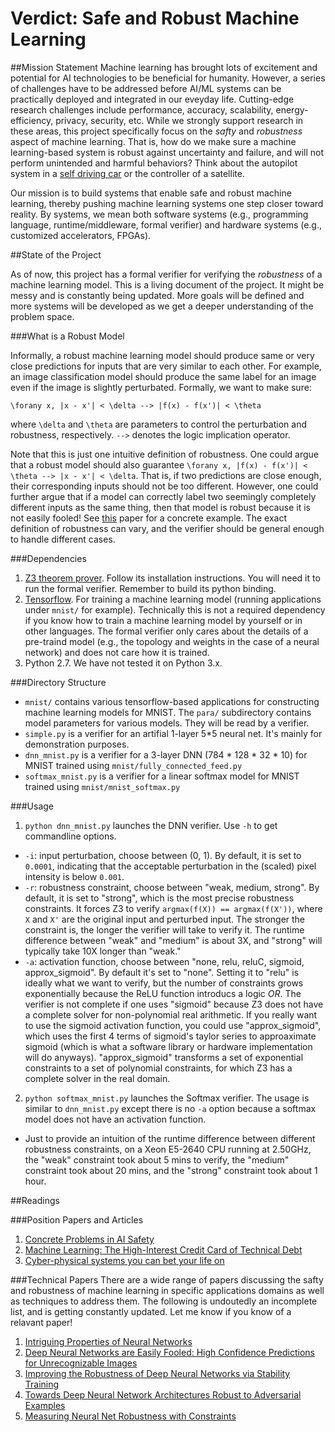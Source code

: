 # Verdict: Safe and Robust Machine Learning

##Mission Statement
Machine learning has brought lots of excitement and potential for AI technologies to be beneficial for humanity. However, a series of challenges have to be addressed before AI/ML systems can be practically deployed and integrated in our eveyday life. Cutting-edge research challenges include performance, accuracy, scalability, energy-efficiency, privacy, security, etc. While we strongly support research in these areas, this project specifically focus on the *safty* and *robustness* aspect of machine learning. That is, how do we make sure a machine learning-based system is robust against uncertainty and failure, and will not perform unintended and harmful behaviors? Think about the autopilot system in a [self driving car](http://www.nytimes.com/2016/07/13/business/tesla-autopilot-fatal-crash-investigation.html?_r=0) or the controller of a satellite.

Our mission is to build systems that enable safe and robust machine learning, thereby pushing machine learning systems one step closer toward reality. By systems, we mean both software systems (e.g., programming language, runtime/middleware, formal verifier) and hardware systems (e.g., customized accelerators, FPGAs).

##State of the Project

As of now, this project has a formal verifier for verifying the *robustness* of a machine learning model. This is a living document of the project. It might be messy and is constantly being updated. More goals will be defined and more systems will be developed as we get a deeper understanding of the problem space.

###What is a Robust Model

Informally, a robust machine learning model should produce same or very close predictions for inputs that are very similar to each other. For example, an image classification model should produce the same label for an image even if the image is slightly perturbated. Formally, we want to make sure:

```
\forany x, |x - x'| < \delta --> |f(x) - f(x')| < \theta
```
where `\delta` and `\theta` are parameters to control the perturbation and robustness, respectively. `-->` denotes the logic implication operator.

Note that this is just one intuitive definition of robustness. One could argue that a robust model should also guarantee `\forany x, |f(x) - f(x')| < \theta --> |x - x'| < \delta`. That is, if two predictions are close enough, their corresponding inputs should not be too different. However, one could further argue that if a model can correctly label two seemingly completely different inputs as the same thing, then that model is robust because it is not easily fooled! See [this](http://arxiv.org/pdf/1412.1897v4.pdf) paper for a concrete example. The exact definition of robustness can vary, and the verifier should be general enough to handle different cases.

###Dependencies
1. [Z3 theorem prover](https://github.com/Z3Prover/z3). Follow its installation instructions. You will need it to run the formal verifier. Remember to build its python binding.
2. [Tensorflow](https://github.com/tensorflow/tensorflow). For training a machine learning model (running applications under `mnist/` for example). Technically this is not a required dependency if you know how to train a machine learning model by yourself or in other languages. The formal verifier only cares about the details of a pre-traind model (e.g., the topology and weights in the case of a neural network) and does not care how it is trained.
3. Python 2.7. We have not tested it on Python 3.x.

###Directory Structure
* `mnist/` contains various tensorflow-based applications for constructing machine learning models for MNIST. The `para/` subdirectory contains model parameters for various models. They will be read by a verifier.
* `simple.py` is a verifier for an artifial 1-layer 5*5 neural net. It's mainly for demonstration purposes.
* `dnn_mnist.py` is a verifier for a 3-layer DNN (784 * 128 * 32 * 10) for MNIST trained using `mnist/fully_connected_feed.py`
* `softmax_mnist.py` is a verifier for a linear softmax model for MNIST trained using `mnist/mnist_softmax.py`

###Usage
1. `python dnn_mnist.py` launches the DNN verifier. Use `-h` to get commandline options.
  * `-i`: input perturbation, choose between (0, 1). By default, it is set to `0.0001`, indicating that the acceptable perturbation in the (scaled) pixel intensity is below `0.001`.
  * `-r`: robustness constraint, choose between "weak, medium, strong". By default, it is set to "strong", which is the most precise robustness constraints. It forces Z3 to verify `argmax(f(X)) == argmax(f(X'))`, where `X` and `X'` are the original input and perturbed input. The stronger the constraint is, the longer the verifier will take to verify it. The runtime difference between "weak" and "medium" is about 3X, and "strong" will typically take 10X longer than "weak."
  * `-a`: activation function, choose between "none, relu, reluC, sigmoid, approx_sigmoid". By default it's set to "none". Setting it to "relu" is ideally what we want to verify, but the number of constraints grows exponentially because the ReLU function introducs a logic *OR*. The verifier is not complete if one uses "sigmoid" because Z3 does not have a complete solver for non-polynomial real arithmetic. If you really want to use the sigmoid activation function, you could use "approx_sigmoid", which uses the first 4 terms of sigmoid's taylor series to approaximate sigmoid (which is what a software library or hardware implementation will do anyways). "approx_sigmoid" transforms a set of exponential constraints to a set of polynomial constraints, for which Z3 has a complete solver in the real domain.
2. `python softmax_mnist.py` launches the Softmax verifier. The usage is similar to `dnn_mnist.py` except there is no `-a` option because a softmax model does not have an activation function.
  * Just to provide an intuition of the runtime difference between different robustness constraints, on a Xeon E5-2640 CPU running at 2.50GHz, the "weak" constraint took about 5 mins to verify, the "medium" constraint took about 20 mins, and the "strong" constraint took about 1 hour.

##Readings

###Position Papers and Articles
1. [Concrete Problems in AI Safety](https://arxiv.org/pdf/1606.06565v1.pdf)
2. [Machine Learning: The High-Interest Credit Card of Technical Debt](http://static.googleusercontent.com/media/research.google.com/en//pubs/archive/43146.pdf)
3. [Cyber-physical systems you can bet your life on](https://www.microsoft.com/en-us/research/cyber-physical-systems-can-bet-life/)

###Technical Papers
There are a wide range of papers discussing the safty and robustness of machine learning in specific applications domains as well as techniques to address them. The following is undoutedly an incomplete list, and is getting constantly updated. Let me know if you know of a relavant paper!

1. [Intriguing Properties of Neural Networks](https://cs.nyu.edu/~zaremba/docs/understanding.pdf)
2. [Deep Neural Networks are Easily Fooled: High Confidence Predictions for Unrecognizable Images](http://arxiv.org/pdf/1412.1897v4.pdf)
3. [Improving the Robustness of Deep Neural Networks via Stability Training](http://arxiv.org/pdf/1604.04326v1.pdf)
4. [Towards Deep Neural Network Architectures Robust to Adversarial Examples](http://arxiv.org/pdf/1412.5068v4.pdf)
5. [Measuring Neural Net Robustness with Constraints](http://arxiv.org/pdf/1605.07262v1.pdf)
